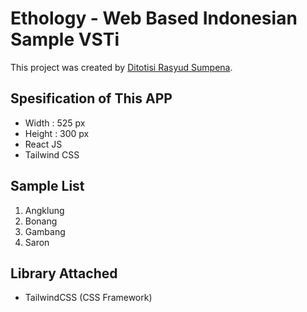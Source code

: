 # Ethology - Web Based Indonesian Sample VSTi

This project was created by [Ditotisi Rasyud Sumpena](https://github.com/sihkdragon).

## Spesification of This APP

- Width : 525 px
- Height : 300 px
- React JS
- Tailwind CSS

## Sample List

1. Angklung
2. Bonang
3. Gambang
4. Saron

## Library Attached

- TailwindCSS (CSS Framework)
